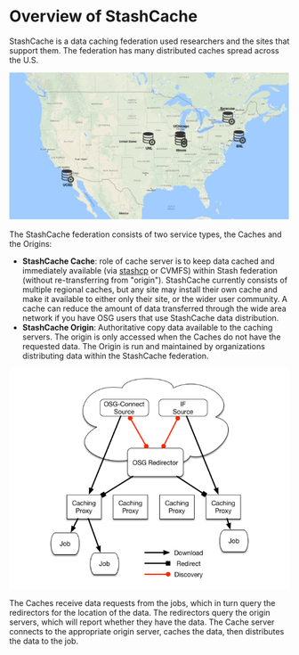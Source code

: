 # Overview of StashCache

StashCache is a data caching federation used researchers and the sites that support them. The federation has many distributed caches spread across the U.S.


![StashCache Map](StashCacheMap.png "StashCache Map")

The StashCache federation consists of two service types, the Caches and the Origins:

* **StashCache Cache**: role of cache server is to keep data cached and immediately available (via [stashcp](https://support.opensciencegrid.org/support/solutions/articles/12000002775-transferring-data-with-stashcach) or CVMFS) within Stash federation (without re-transferring from "origin").  StashCache currently consists of multiple regional caches, but any site may install their own cache and make it available to either only their site, or the wider user community.  A cache can reduce the amount of data transferred through the wide area network if you have OSG users that use StashCache data distribution.
* **StashCache Origin**: Authoritative copy data available to the caching servers.  The origin is only accessed when the Caches do not have the requested data.  The Origin is run and maintained by organizations distributing data within the StashCache federation.


![StashCache Diagram](StashCache-Diagram.png "StashCache Diagram")

The Caches receive data requests from the jobs, which in turn query the redirectors for the location of the data.  The redirectors query the origin servers, which will report whether they have the data.  The Cache server connects to the appropriate origin server, caches the data, then distributes the data to the job.